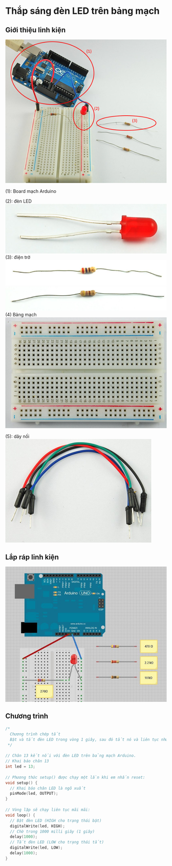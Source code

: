 # Thắp sáng đèn LED trên bảng mạch
## Giới thiệu linh kiện
![alt](images/tutorial-02/arduino-board-with-led.png)

(1): Board mạch Arduino

(2): đèn LED
![alt](images/tutorial-02/arduino-led.png)
(3): điện trở
![alt](images/tutorial-02/arduino-resistor-01.png)
![alt](images/tutorial-02/arduino-resistor-02.png)
(4) Bảng mạch
![alt](images/tutorial-02/arduino-board.png)

(5): dây nối
![alt](images/tutorial-02/arduino-connector-line.png)

## Lắp ráp linh kiện

![alt](images/tutorial-02/arduino-board-layout.png)

## Chương trình
```C
/*
  Chương trình chớp tắt
  Bật và tắt đèn LED trong vòng 1 giây, sau đó tắt nó và liên tục như thế.
 */

// Chân 13 kết nối với đèn LED trên bảng mạch Arduino.
// Khai báo chân 13
int led = 13;

// Phương thức setup() được chạy một lần khi em nhấn reset:
void setup() {                
  // Khai báo chân LED là ngõ xuất
  pinMode(led, OUTPUT);     
}

// Vòng lặp sẽ chạy liên tục mãi mãi:
void loop() {
  // Bật đèn LED (HIGH cho trạng thái bật)
  digitalWrite(led, HIGH);
  // Chờ trong 1000 milli giây (1 giây)
  delay(1000);
  // Tắt đèn LED (LOW cho trạng thái tắt)
  digitalWrite(led, LOW);
  delay(1000);
}

```